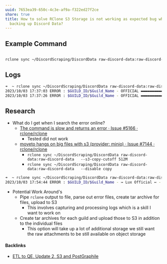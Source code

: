 ```yaml
---
uuid: 7653ea39-650c-4c3e-af9a-f322ed27f2ce
share: true
title: How to solve RClone S3 Storage is not working as expected bug when
  backing up Discord Data?
---
```

## Example Command

``` bash

rclone sync ~/DiscordScraping/DiscordData raw-discord-data:raw-discord-data --s3-list-chunk 500


```

## Logs

``` bash
➜  ~ rclone sync ~/DiscordScraping/DiscordData raw-discord-data:raw-discord-data --s3-list-chunk 500      
2023/10/03 17:37:03 ERROR : $GUILD_ID/$Guild_Name - OFFICIAL ▬▬▬▬▬▬▬▬▬▬ - 🚨│minor-announcements [1048586302980886560].json_Files/267198358dbc223d888e0cb1cf2eb234-21157.png: Failed to copy: expected element type <Error> but have <html>
2023/10/03 17:37:26 ERROR : $GUILD_ID/$Guild_Name - OFFICIAL ▬▬▬▬▬▬▬▬▬▬ - 🚨│minor-announcements [1048586302980886560].json_Files/334ac5f99e4355495ade4cc2fb64311d-B3947.png: Failed to copy: expected element type <Error> but have <html>

```

## Research

* What do I get when I search the error online?
	* [The command is slow and returns an error · Issue #5166 · rclone/rclone](https://github.com/rclone/rclone/issues/5166#issuecomment-806414538)
		* Tested did not work
	* [moveto hangs on big files with s3 (provider: minio) · Issue #7144 · rclone/rclone](https://github.com/rclone/rclone/issues/7144#issuecomment-1638354149)
		* `rclone sync ~/DiscordScraping/DiscordData raw-discord-data:raw-discord-data   --s3-copy-cutoff 512M`
		* `rclone sync ~/DiscordScraping/DiscordData raw-discord-data:raw-discord-data   --disable copy`
``` bash
➜  ~ rclone sync ~/DiscordScraping/DiscordData raw-discord-data:raw-discord-data   --s3-copy-cutoff 512M
2023/10/03 17:54:44 ERROR : $GUILD_ID/$Guild_Name - ↣ Lux Official ↢ - 🔊┃𝖠𝗇𝗇𝗈𝗎𝗇𝖼𝖾𝗆𝖾𝗇𝗍𝗌 [1017402092052287568].json_Files/c65850262478d9a6448cb534c5db56fe-423FD.png: Failed to copy: expected element type <Error> but have <html>

```


* Potential Work Around's
	* Pipe `rclone` output to file, parse out error files, create tar archive for files, upload to S3
		* This involves capturing and processing logs which is a skill I want to work on
	* Create tar archives for each guild and upload those to S3 in addition to the individual files
		* This option will take up a lot of additional storage we still want the raw attachments to be still available on object storage

#### Backlinks

* [ETL to QE, Update 2, S3 and PostGraphile](/01d14af7-0d89-4c3a-90a8-12696e01e036)
